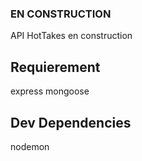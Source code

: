 ### EN CONSTRUCTION

API HotTakes en construction

## Requierement

express
mongoose

## Dev Dependencies

nodemon